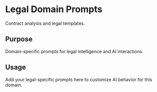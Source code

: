 # Legal Domain Prompts

Contract analysis and legal templates.

## Purpose

Domain-specific prompts for legal intelligence and AI interactions.

## Usage

Add your legal-specific prompts here to customize AI behavior for this domain.
